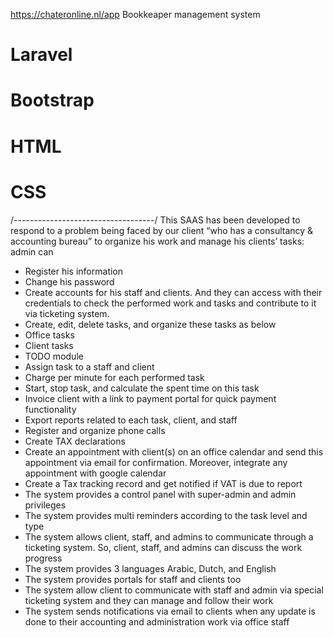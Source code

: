 https://chateronline.nl/app
Bookkeaper management system
# Laravel
# Bootstrap
# HTML
# CSS
/-----------------------------------/
This SAAS has been developed to respond to a problem being faced by our client “who has a consultancy & accounting bureau” to organize his work and manage his clients’ tasks: admin can 
- Register his information 
- Change his password
- Create accounts for his staff and clients. And they can access with their credentials to check the performed work and tasks and contribute to it via ticketing system.
- Create, edit, delete tasks, and organize these tasks as below
- Office tasks
- Client tasks
- TODO module
- Assign task to a staff and client
- Charge per minute for each performed task
- Start, stop task, and calculate the spent time on this task 
- Invoice client with a link to payment portal for quick payment functionality
- Export reports related to each task, client, and staff
- Register and organize phone calls
- Create TAX declarations
- Create an appointment with client(s) on an office calendar and send this appointment via email for confirmation. Moreover, integrate any appointment with google calendar
- Create a Tax tracking record and get notified if VAT is due to report 
- The system provides a control panel with super-admin and admin privileges 
- The system provides multi reminders according to the task level and type
- The system allows client, staff, and admins to communicate through a ticketing system. So, client, staff, and admins can discuss the work progress
- The system provides 3 languages Arabic, Dutch, and English
- The system provides portals for staff and clients too
- The system allow client to communicate with staff and admin via special ticketing system and they can manage and follow their work
- The system sends notifications via email to clients when any update is done to their accounting and administration work via office staff
